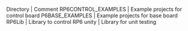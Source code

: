 
Directory | Comment
RP6CONTROL_EXAMPLES | Example projects for control board
P6BASE_EXAMPLES | Example projects for base board
RP6Lib | Library to control RP6
unity | Library for unit testing

